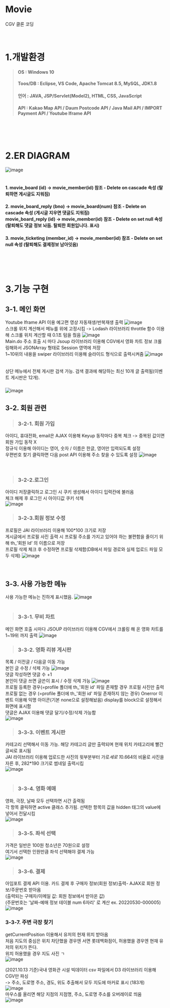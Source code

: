 # Movie
CGV 클론 코딩<br/><br/><br/>

1.개발환경
=============
>#### OS : Windows 10
>#### Toos/DB : Eclipse, VS Code, Apache Tomcat 8.5, MySQL, JDK1.8
>#### 언어 : JAVA, JSP/Servlet(Model2), HTML, CSS, JavaScript
>#### API : Kakao Map API / Daum Postcode API / Java Mail API /  IMPORT Payment API / Youtube Iframe API   
<br/><br/><br/>


2.ER DIAGRAM
=============
![image](https://user-images.githubusercontent.com/97975367/171113519-46360537-4e58-4da0-925c-04535698cbde.png)<br/><br/>
#### 1. movie_board (id) -> movie_member(id) 참조 - Delete on cascade 속성 (탈퇴하면 게시글도 지워짐)

#### 2. movie_board_reply (bno) -> movie_board(num) 참조 - Delete on cascade 속성 (게시글 지우면 댓글도 지워짐)<br/>  movie_board_reply (id) -> movie_member(id) 참조 - Delete on set null 속성 (탈퇴해도 댓글 정보 놔둠. 탈퇴한 회원입니다. 표시)

#### 3. movie_ticketing (member_id) -> movie_member(id) 참조 - Delete on set null 속성 (탈퇴해도 결제정보 남아잇음)
<br/><br/><br/>



3.기능 구현
=============
3-1. 메인 화면
--------------
Youtube Iframe API 이용 예고편 영상 자동재생/반복재생 출력
![image](https://user-images.githubusercontent.com/97975367/171112924-5443ff77-0a88-4d0a-88c5-de60fc6f2962.png)
<br/>
스크롤 위치 계산해서 메뉴를 위에 고정시킴 -> Lodash 라이브러리 throttle 함수 이용해 스크롤 위치 계산할 때 0.1초 텀을 줬음
![image](https://user-images.githubusercontent.com/97975367/171115587-de7acbd7-20ee-4d32-983a-c1d690d5070a.png)
<br/>
Main.do 주소 호출 시 마다 Jsoup 라이브러리 이용해 CGV에서 영화 차트 정보 크롤링해와서 JSONArray 형태로 Session 영역에 저장<br/>1~10위의 내용을 swiper 라이브러리 이용해 슬라이드 형식으로 출력시켜줌
![image](https://user-images.githubusercontent.com/97975367/171115979-ab655fd5-b265-4b42-8d5f-c6ef7a74ec6b.png)
<br/>
<br/><br/>
상단 메뉴에서 전체 게시판 검색 가능. 검색 결과에 해당하는 최신 10개 글 출력됨(이벤트 게시판은 12개).   
>### 
![image](https://user-images.githubusercontent.com/97975367/171123864-43d2b9e3-ce30-45ef-82ec-aeb39ca5d1ae.png)

3-2. 회원 관련
--------------
>### 3-2-1. 회원 가입
아이디, 휴대전화, email은 AJAX 이용해 Keyup 동작마다 중복 체크 -> 중복된 값이면 회원 가입 동작 X<br/>정규식 이용해 아이디는 영어, 숫자 / 이름은 한글, 영어만 입력되도록 설정<br/>우편번호 찾기 클릭하면 다음 post API 이용해 주소 찾을 수 있도록 설정
![image](https://user-images.githubusercontent.com/97975367/171116257-95565a4c-f391-4df0-b8e1-f6dc6cd9a4b0.png)
<br/>
<br/><br/>

>### 3-2-2.로그인
아이디 저장클릭하고 로그인 시 쿠키 생성해서 아이디 입력칸에 불러옴<br/>체크 해제 후 로그인 시 아이디값 쿠키 삭제<br/>
![image](https://user-images.githubusercontent.com/97975367/171116471-515ddb55-d404-4343-92db-c1a2eba863a1.png)
<br/>

>### 3-2-3.회원 정보 수정
프로필은 JAI 라이브러리 이용해 100*100 크기로 저장<br/>게시글에서 프로필 사진 출력 시 프로필 주소를 가지고 있어야 하는 불편함을 줄이기 위해 th_’회원 Id’ 의 이름으로 저장<br/>프로필 삭제 체크 후 수정하면 프로필 삭제함(DB에서 파일 경로와 실제 업로드 파일 모두 삭제)
![image](https://user-images.githubusercontent.com/97975367/171116676-4da037cb-773c-4326-ab3e-6867ae3a8a36.png)
<br/><br/><br/>


3-3. 사용 가능한 메뉴
-----------------------
사용 가능한 메뉴는 진하게 표시했음.
![image](https://user-images.githubusercontent.com/97975367/171117200-c4836198-7c21-4479-bb3d-8127f7547993.png)
<br/><br/>

>### 3-3-1. 무비 차트
메인 화면 호출 시마다 JSOUP 라이브러리 이용해 CGV에서 크롤링 해 온 영화 차트를 1~19위 까지 출력
![image](https://user-images.githubusercontent.com/97975367/171118156-e2ace5ca-49df-49b3-b476-f071f3eca7b9.png)
<br/>

>### 3-3-2. 영화 리뷰 게시판
목록 / 이전글 / 다음글 이동 가능<br/>
본인 글 수정 / 삭제 가능
![image](https://user-images.githubusercontent.com/97975367/171122807-ed15d438-4d65-4bff-8f91-040961d2ce34.png)
<br/>
댓글 작성하면 댓글 수 +1<br/>
본인이 댓글 쓰면 글쓴이 표시 / 수정 삭제 가능
![image](https://user-images.githubusercontent.com/97975367/171123050-bc191e53-83e7-46cb-ba3a-4176f403a4c9.png)
<br/>
프로필 등록한 경우(=profile 폴더에 th_'회원 id' 파일 존재할 경우 프로필 사진만 출력<br/>
프로필 없는 경우 (=profile 폴더에 th_'회원 id' 파일 존재하지 않는 경우) Onerror 이벤트 이용해 익명 아이콘(기본 none으로 설정해놨음) display를 block으로 설정해서 화면에 표시함<br/>
댓글은 AJAX 이용해 댓글 달기/수정/삭제 가능함<br/>
![image](https://user-images.githubusercontent.com/97975367/171123199-098c4d2c-6826-4e7f-84e6-999dc833813b.png)
   
>### 3-3-3. 이벤트 게시판
카테고리 선택해서 이동 가능. 해당 카테고리 글만 출력되며 현재 위치 카테고리에 빨간 글씨로 표시됨<br/>
JAI 라이브러리 이용해 업로드한 사진의 윗부분부터 가로*세로 1*0.664의 비율로 사진을 자른 후, 282*190 크기로 썸네일 출력시킴   
![image](https://user-images.githubusercontent.com/97975367/171123630-948dc54e-d966-4e7f-9086-e76032e80ff4.png)
<br/><br/>
   
>### 3-3-4. 영화 예매
영화, 극장, 날짜 모두 선택하면 시간 출력됨   
각 항목 클릭하면 active 클래스 추가됨. 선택한 항목의 값을 hidden 태그의 value에 넣어서 전달시킴   
![image](https://user-images.githubusercontent.com/97975367/171124144-0bb24ac9-be4c-48e4-88f1-5df90b3508ed.png)   
   
>### 3-3-5. 좌석 선택
가격은 일반은 100원 청소년은 70원으로 설정   
여기서 선택한 인원만큼 좌석 선택해야 결제 가능   
![image](https://user-images.githubusercontent.com/97975367/171124321-d9d2d3aa-3f1f-4df6-8852-de20b5393c3b.png)   
   
>### 3-3-6. 결제
아임포트 결제 API 이용. 카드 결제 후 구매자 정보(회원 정보)출력- AJAX로 회원 정보/주문번호 받아옴   
(출력되는 구매자/이메일 값: 회원 정보에서 받아온 값)   
(주문번호는 '날짜-예매 정보 테이블 num 6자리' 로 계산   ex. 20220530-000005)   
![image](https://user-images.githubusercontent.com/97975367/171124507-e052d85c-ecac-4d38-903d-3887f318499e.png)   
   
### 3-3-7. 주변 극장 찾기
getCurrentPosition 이용해서 유저의 현재 위치 받아옴   
처음 지도의 중심은 위치 차단했을 경우엔 서면 롯데백화점이, 허용했을 경우엔 현재 유저의 위치가 뜬다.   
위치 허용했을 경우 지도 사진 ㄱ   
![image](https://user-images.githubusercontent.com/97975367/171124863-a13e4333-d84f-4c68-a232-3deb249acfa1.png)   
   
(2021.10.13 기준)국내 영화관 시설 빅데이터 csv 파일에서 D3 라이브러리 이용해 CGV만 파싱   
-> 주소, 도로명 주소, 경도, 위도 추출해서 모두 지도에 마커로 표시 (183개)   
![image](https://user-images.githubusercontent.com/97975367/171124922-a5c92ca7-916b-49a5-9378-154e01c17330.png)   
마우스를 올리면 해당 지점의 지점명, 주소, 도로명 주소를 오버레이로 띄움   
![image](https://user-images.githubusercontent.com/97975367/171125044-953d97b4-617e-45e9-8852-0c3f7aeb2a18.png)   





